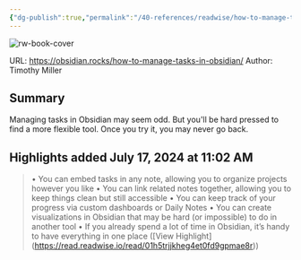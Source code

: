 ```yaml
---
{"dg-publish":true,"permalink":"/40-references/readwise/how-to-manage-tasks-in-obsidian-the-complete-guide/","tags":["rw/articles"]}
---
```


![rw-book-cover](https://obsidian.rocks/wp-content/uploads/2022/09/thomas-bormans-pcpsVsyFp_s-unsplash.jpg)
  
URL: https://obsidian.rocks/how-to-manage-tasks-in-obsidian/
Author: Timothy Miller

## Summary

Managing tasks in Obsidian may seem odd. But you'll be hard pressed to find a more flexible tool. Once you try it, you may never go back.

## Highlights added July 17, 2024 at 11:02 AM
>• You can embed tasks in any note, allowing you to organize projects however you like
>• You can link related notes together, allowing you to keep things clean but still accessible
>• You can keep track of your progress via custom dashboards or Daily Notes
>• You can create visualizations in Obsidian that may be hard (or impossible) to do in another tool
>• If you already spend a lot of time in Obsidian, it’s handy to have everything in one place ([View Highlight] (https://read.readwise.io/read/01h5trjjkheg4et0fd9gpmae8r))


